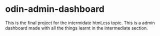 # odin-admin-dashboard

This is the final project for the intermidate html,css topic.
This is a admin dashboard made with all the things learnt in the intermediate section.
